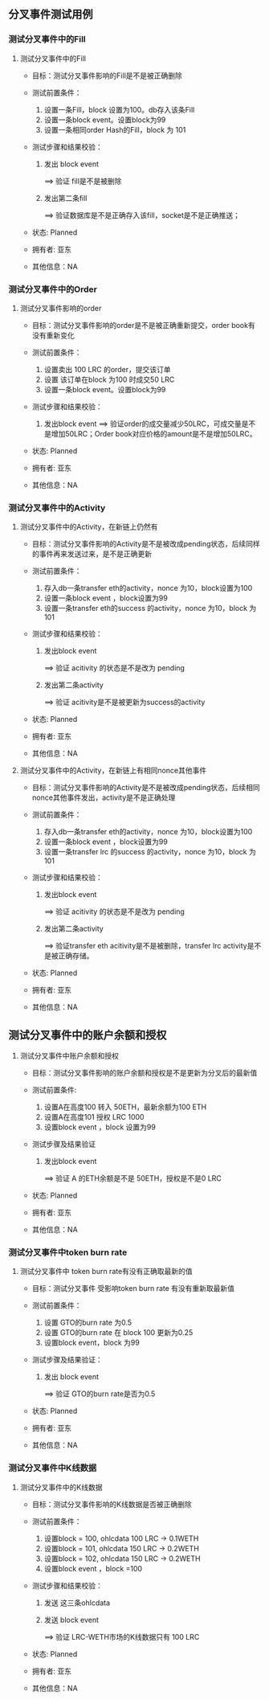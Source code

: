 ## 分叉事件测试用例

### 测试分叉事件中的Fill

1. 测试分叉事件中的Fill

   - 目标：测试分叉事件影响的Fill是不是被正确删除

   - 测试前置条件：

     1. 设置一条Fill，block 设置为100。db存入该条Fill
     2. 设置一条block event。设置block为99
     3. 设置一条相同order Hash的Fill，block 为 101

   - 测试步骤和结果校验：

     1. 发出 block event 

        ==> 验证 fill是不是被删除

     2. 发出第二条fill

        ==> 验证数据库是不是正确存入该fill，socket是不是正确推送；

   - 状态: Planned

   - 拥有者: 亚东

   - 其他信息：NA

### 测试分叉事件中的Order

1. 测试分叉事件影响的order

   - 目标：测试分叉事件影响的order是不是被正确重新提交，order book有没有重新变化
   - 测试前置条件：

     1. 设置卖出 100 LRC 的order，提交该订单
     2. 设置 该订单在block 为100 时成交50 LRC
     3. 设置一条block event。设置block为99
   - 测试步骤和结果校验：

     1. 发出block event
        ==> 验证order的成交量减少50LRC，可成交量是不是增加50LRC；Order book对应价格的amount是不是增加50LRC。
   - 状态: Planned
   - 拥有者: 亚东
   - 其他信息：NA

### 测试分叉事件中的Activity

1. 测试分叉事件中的Activity，在新链上仍然有

   - 目标：测试分叉事件影响的Activity是不是被改成pending状态，后续同样的事件再来发送过来，是不是正确更新

   - 测试前置条件：

     1. 存入db一条transfer eth的activity，nonce 为10，block设置为100
     2. 设置一条block event ，block设置为99
     3. 设置一条transfer eth的success 的activity，nonce 为10，block 为101

   - 测试步骤和结果校验：

     1. 发出block event 

        ==> 验证 acitivity 的状态是不是改为 pending

     2. 发出第二条activity

        ==> 验证 acitivity是不是被更新为success的activity

   - 状态: Planned

   - 拥有者: 亚东

   - 其他信息：NA

2. 测试分叉事件中的Activity，在新链上有相同nonce其他事件

   - 目标：测试分叉事件影响的Activity是不是被改成pending状态，后续相同nonce其他事件发出，activity是不是正确处理

   - 测试前置条件：

     1. 存入db一条transfer eth的activity，nonce 为10，block设置为100
     2. 设置一条block event ，block设置为99
     3. 设置一条transfer lrc 的success 的activity，nonce 为10，block 为101

   - 测试步骤和结果校验：

     1. 发出block event 

        ==> 验证 acitivity 的状态是不是改为 pending

     2. 发出第二条activity

        ==> 验证transfer eth  acitivity是不是被删除，transfer lrc activity是不是被正确存储。

   - 状态: Planned

   - 拥有者: 亚东

   - 其他信息：NA

## 测试分叉事件中的账户余额和授权

1. 测试分叉事件中账户余额和授权

   - 目标：测试分叉事件影响的账户余额和授权是不是更新为分叉后的最新值

   - 测试前置条件:

     1. 设置A在高度100 转入 50ETH，最新余额为100 ETH
     2. 设置A在高度101 授权 LRC 1000
     3. 设置block event ，block 设置为99

   - 测试步骤及结果验证

     1. 发出block event

        ==> 验证 A 的ETH余额是不是 50ETH，授权是不是0 LRC

   - 状态: Planned

   - 拥有者: 亚东

   - 其他信息：NA

### 测试分叉事件中token burn rate

1. 测试分叉事件中 token burn rate有没有正确取最新的值

   - 目标：测试分叉事件 受影响token burn rate 有没有重新取最新值

   - 测试前置条件：

     1. 设置 GTO的burn rate 为0.5
     2. 设置 GTO的burn rate 在 block 100 更新为0.25
     3. 设置block event，block 为99

   - 测试步骤及结果验证：

     1. 发出 block event

        ==> 验证 GTO的burn rate是否为0.5

   - 状态: Planned

   - 拥有者: 亚东

   - 其他信息：NA

### 测试分叉事件中K线数据

1. 测试分叉事件中的K线数据

   - 目标：测试分叉事件影响的K线数据是否被正确删除

   - 测试前置条件：

     1. 设置block = 100,  ohlcdata 100 LRC -> 0.1WETH  
     2. 设置block = 101,  ohlcdata 150 LRC -> 0.2WETH  
     3. 设置block = 102,  ohlcdata 150 LRC -> 0.2WETH 
     4. 设置block event ，block =100

   - 测试步骤和结果校验：

     1. 发送 这三条ohlcdata 

     2. 发送 block event

        ==> 验证 LRC-WETH市场的K线数据只有 100 LRC

   - 状态: Planned

   - 拥有者: 亚东

   - 其他信息：NA


​     
